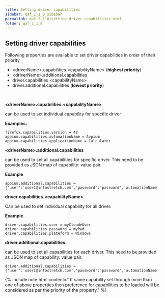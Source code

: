 ```yaml
---
title: Setting driver capabilities
sidebar: qaf_2_1_8_sidebar
permalink: qaf-2.1.8/setting_driver_capabilities.html
folder: qaf_2_1_8
---
```


## Setting driver capabilities	


Following properties are available to set driver capabilities in order of their priority 

* &lt;driverName&gt;.capabilities.&lt;capabilityName&gt; (**highest priority**)
* &lt;driverName&gt;.additional.capabilities
* driver.capabilities.&lt;capabilityName&gt;
* driver.additional.capabilities (**lowest priority**)


<br/>

**&lt;driverName&gt;.capabilities.&lt;capabilityName&gt;**

can be used to set individual capability for specific driver

**Examples:**

```properties
firefox.capabilities.version = 48
appium.capabilities.automationName = Appium
appium.capabilities.applicationName = Calculator

```

**&lt;driverName&gt;.additional.capabilities**

can be used to set all capabilities for specific driver. This need to be provided as JSON map of capability: value pair.

**Example**


```properties
appium.additional.capabilities = {'user':'user1@infostretch.com','password':'password','automationName':'Appium','applicationName':'Calculator'}
```

**driver.capabilities.&lt;capabilityName&gt;** 

Can be used to set individual capability for all driver.

**Example** 

```properties
driver.capabilities.user = myCloudeUser
driver.capabilities.password = myPwd
driver.capabilities.plateform = Windows
```
**driver.additional.capabilities**

can be used to set all capabilities for each driver. This need to be provided as JSON map of capability: value pair.


```properties
driver.additional.capabilities = {'user':'user1@infostretch.com','password':'password','automationName':'Appium','applicationName':'Calculator'}
```


{% include note.html content=" If same capability set through more than one of above properties then preference for capabilities to be loaded will be considered as per the priority of the property." %}
